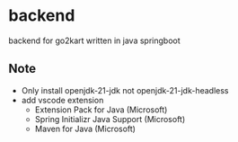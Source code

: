 # backend
backend for go2kart written in java springboot


## Note
- Only install openjdk-21-jdk not  openjdk-21-jdk-headless  
- add vscode extension 
    - Extension Pack for Java (Microsoft)
    - Spring Initializr Java Support (Microsoft)
    - Maven for Java (Microsoft)